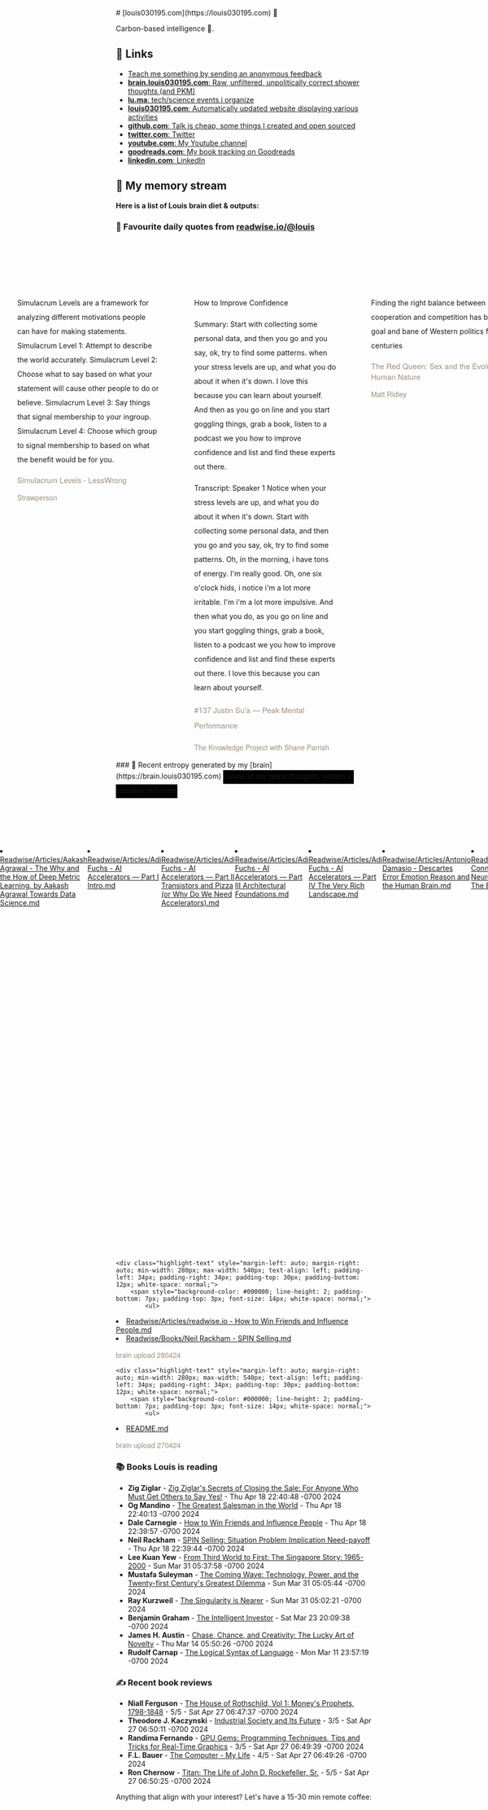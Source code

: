 <link rel="shortcut icon" href="/favicon.ico">
# [louis030195.com](https://louis030195.com) 🤔

Carbon-based intelligence 🐒. 

## 🔗 Links

- [Teach me something by sending an anonymous feedback](https://www.admonymous.co/louis030195)
- [**brain.louis030195.com**: Raw, unfiltered, unpolitically correct shower thoughts (and PKM)](https://brain.louis030195.com)
- [**lu.ma**: tech/science events i organize](https://lu.ma/u/louis030195/events?past=1)
- [**louis030195.com**: Automatically updated website displaying various activities](https://louis030195.com)
- [**github.com**: Talk is cheap, some things I created and open sourced](https://github.com/louis030195)
- [**twitter.com**: Twitter](https://twitter.com/@louis030195)
- [**youtube.com**: My Youtube channel](https://www.youtube.com/channel/UCQyHp-A6Y4hwRt7qmi_TYOQ)
- [**goodreads.com**: My book tracking on Goodreads](https://www.goodreads.com/user/show/103091881-louis-beaumont)
- [**linkedin.com**: LinkedIn](https://www.linkedin.com/in/louis030195)

## 🌊 My memory stream

**Here is a list of Louis brain diet & outputs:**

### 👋 Favourite daily quotes from [readwise.io/@louis](https://readwise.io/@louis)
<div class="some-highlights" style="display: flex;
  margin-left: -50vw;
  left: 50%;
  overflow-x: scroll;
  width: 100vw;
  position: relative; margin-top: 6rem;">
<div class="highlight-text" style="margin-left: auto; margin-right: auto; min-width: 280px; max-width: 540px; text-align: left; padding-left: 34px; padding-right: 34px; padding-top: 30px; padding-bottom: 12px; white-space: normal;">
<span style="background-color: transparent; line-height: 2; padding-bottom: 7px; padding-top: 3px; font-size: 14px; white-space: normal;">
          Simulacrum Levels are a framework for analyzing different motivations people can have for making statements.  Simulacrum Level 1: Attempt to describe the world accurately. Simulacrum Level 2: Choose what to say based on what your statement will cause other people to do or believe. Simulacrum Level 3: Say things that signal membership to your ingroup. Simulacrum Level 4: Choose which group to signal membership to based on what the benefit would be for you.
        </span>
<div style="font-family: Helvetica, Arial, sans-serif;">
<div style='font-size: 14px; margin-bottom: 0; margin-top: 10px; font-family: "Raleway", "HelveticaNeue", "Helvetica Neue", Helvetica, Arial, sans-serif; white-space: normal; font-display: swap;'>
<p style="margin-bottom: 0; font-size: 15px; margin-bottom: 2px; color: #9f8e7d">Simulacrum Levels - LessWrong</p>
<p style="margin-bottom: 0; color: #9f8e7d">Strawperson</p>
</div>
</div>
</div>
<div class="highlight-text" style="margin-left: auto; margin-right: auto; min-width: 280px; max-width: 540px; text-align: left; padding-left: 34px; padding-right: 34px; padding-top: 30px; padding-bottom: 12px; white-space: normal;">
<span style="background-color: transparent; line-height: 2; padding-bottom: 7px; padding-top: 3px; font-size: 14px; white-space: normal;">
          How to Improve Confidence

Summary:
Start with collecting some personal data, and then you go and you say, ok, try to find some patterns. when your stress levels are up, and what you do about it when it's down. I love this because you can learn about yourself. And then as you go on line and you start goggling things, grab a book, listen to a podcast we you how to improve confidence and list and find these experts out there.

Transcript:
Speaker 1
Notice when your stress levels are up, and what you do about it when it's down. Start with collecting some personal data, and then you go and you say, ok, try to find some patterns. Oh, in the morning, i have tons of energy. I'm really good. Oh, one six o'clock hids, i notice i'm a lot more irritable. I'm i'm a lot more impulsive. And then what you do, as you go on line and you start goggling things, grab a book, listen to a podcast we you how to improve confidence and list and find these experts out there. I love this because you can learn about yourself.
        </span>
<div style="font-family: Helvetica, Arial, sans-serif;">
<div style='font-size: 14px; margin-bottom: 0; margin-top: 10px; font-family: "Raleway", "HelveticaNeue", "Helvetica Neue", Helvetica, Arial, sans-serif; white-space: normal; font-display: swap;'>
<p style="margin-bottom: 0; font-size: 15px; margin-bottom: 2px; color: #9f8e7d">#137 Justin Su'a —  Peak Mental Performance</p>
<p style="margin-bottom: 0; color: #9f8e7d">The Knowledge Project with Shane Parrish</p>
</div>
</div>
</div>
<div class="highlight-text" style="margin-left: auto; margin-right: auto; min-width: 280px; max-width: 540px; text-align: left; padding-left: 34px; padding-right: 34px; padding-top: 30px; padding-bottom: 12px; white-space: normal;">
<span style="background-color: transparent; line-height: 2; padding-bottom: 7px; padding-top: 3px; font-size: 14px; white-space: normal;">
          Finding the right balance between cooperation and competition has been the goal and bane of Western politics for centuries
        </span>
<div style="font-family: Helvetica, Arial, sans-serif;">
<div style='font-size: 14px; margin-bottom: 0; margin-top: 10px; font-family: "Raleway", "HelveticaNeue", "Helvetica Neue", Helvetica, Arial, sans-serif; white-space: normal; font-display: swap;'>
<p style="margin-bottom: 0; font-size: 15px; margin-bottom: 2px; color: #9f8e7d">The Red Queen: Sex and the Evolution of Human Nature</p>
<p style="margin-bottom: 0; color: #9f8e7d">Matt Ridley</p>
</div>
</div>
</div>
</div>
### 🧠 Recent entropy generated by my [brain](https://brain.louis030195.com)
<span style="background-color: #000000; line-height: 2; padding-bottom: 7px; padding-top: 3px; font-size: 14px; white-space: normal;">
    ℹ️ some of my latest thoughts, written in obsidian.md notes
</span>
<div class="some-highlights" style="display: flex;
    margin-left: -50vw;
    left: 50%;
    overflow-x: scroll;
    width: 100vw;
    position: relative; margin-top: 6rem;">
    
    <div class="highlight-text" style="margin-left: auto; margin-right: auto; min-width: 280px; max-width: 540px; text-align: left; padding-left: 34px; padding-right: 34px; padding-top: 30px; padding-bottom: 12px; white-space: normal;">
        <span style="background-color: #000000; line-height: 2; padding-bottom: 7px; padding-top: 3px; font-size: 14px; white-space: normal;">
            <ul>
<li><a href="https://brain.louis030195.com/Readwise/Articles/Aakash%20Agrawal%20-%20The%20Why%20and%20the%20How%20of%20Deep%20Metric%20Learning.%20%20by%20Aakash%20Agrawal%20%20Towards%20Data%20Science.md">Readwise/Articles/Aakash Agrawal - The Why and the How of Deep Metric Learning.  by Aakash Agrawal  Towards Data Science.md</a></li>
<li><a href="https://brain.louis030195.com/Readwise/Articles/Adi%20Fuchs%20-%20AI%20Accelerators%20%E2%80%94%20Part%20I%20Intro.md">Readwise/Articles/Adi Fuchs - AI Accelerators — Part I Intro.md</a></li>
<li><a href="https://brain.louis030195.com/Readwise/Articles/Adi%20Fuchs%20-%20AI%20Accelerators%20%E2%80%94%20Part%20II%20Transistors%20and%20Pizza%20%28or%20Why%20Do%20We%20Need%20Accelerators%29.md">Readwise/Articles/Adi Fuchs - AI Accelerators — Part II Transistors and Pizza (or Why Do We Need Accelerators).md</a></li>
<li><a href="https://brain.louis030195.com/Readwise/Articles/Adi%20Fuchs%20-%20AI%20Accelerators%20%E2%80%94%20Part%20III%20Architectural%20Foundations.md">Readwise/Articles/Adi Fuchs - AI Accelerators — Part III Architectural Foundations.md</a></li>
<li><a href="https://brain.louis030195.com/Readwise/Articles/Adi%20Fuchs%20-%20AI%20Accelerators%20%E2%80%94%20Part%20IV%20The%20Very%20Rich%20Landscape.md">Readwise/Articles/Adi Fuchs - AI Accelerators — Part IV The Very Rich Landscape.md</a></li>
<li><a href="https://brain.louis030195.com/Readwise/Articles/Antonio%20Damasio%20-%20Descartes%20Error%20Emotion%20Reason%20and%20the%20Human%20Brain.md">Readwise/Articles/Antonio Damasio - Descartes Error Emotion Reason and the Human Brain.md</a></li>
<li><a href="https://brain.louis030195.com/Readwise/Articles/Barry%20Connors%20-%20Neuroscience%20Exploring%20The%20Brain.md">Readwise/Articles/Barry Connors - Neuroscience Exploring The Brain.md</a></li>
<li><a href="https://brain.louis030195.com/Readwise/Articles/Bill%20Walsh%20-%20The%20Score%20Takes%20Care%20of%20Itself.md">Readwise/Articles/Bill Walsh - The Score Takes Care of Itself.md</a></li>
<li><a href="https://brain.louis030195.com/Readwise/Articles/Blueprint%20-%20DONT_DIE_by_Zero.md">Readwise/Articles/Blueprint - DONT_DIE_by_Zero.md</a></li>
<li><a href="https://brain.louis030195.com/Readwise/Articles/Carnegie%2C%20Dale%20Breckenridge%20-%20The%20Art%20of%20Public%20Speaking.md">Readwise/Articles/Carnegie, Dale Breckenridge - The Art of Public Speaking.md</a></li>
<li><a href="https://brain.louis030195.com/Readwise/Articles/David%20Deida%20-%20The%20Way%20of%20the%20Superior%20Man%20A%20Spiritual%20Guide%20to%20Mastering%20the%20Challenges%20of%20Women%20-%20%20Work%20-%20%20and%20Sexual%20Desire.md">Readwise/Articles/David Deida - The Way of the Superior Man A Spiritual Guide to Mastering the Challenges of Women -  Work -  and Sexual Desire.md</a></li>
<li><a href="https://brain.louis030195.com/Readwise/Articles/Eric%20Kandel%20-%20Principles%20of%20Neural%20Science.md">Readwise/Articles/Eric Kandel - Principles of Neural Science.md</a></li>
<li><a href="https://brain.louis030195.com/Readwise/Articles/Google%20Search%20-%20PageRank%20-%20Wikipedia.md">Readwise/Articles/Google Search - PageRank - Wikipedia.md</a></li>
<li><a href="https://brain.louis030195.com/Readwise/Articles/Hugo%20Touvron%2C%20Thibaut%20Lavril%2C%20Gautier%20Izacard%2C%20Xavier%20Martinet%2C%20Marie-Anne%20Lachaux%2C%20Timoth%C3%A9e%20Lacroix%2C%20Baptiste%20Rozi%C3%A8re%2C%20Naman%20Goyal%2C%20Eric%20Hambro%2C%20Faisal%20Azhar%2C%20Aurelien%20Rodriguez%2C%20Armand%20Joulin%2C%20Edouard%20Grave%2C%20Guillaume%20Lample%20-%20LLaMA%20Open%20and%20Effici.md">Readwise/Articles/Hugo Touvron, Thibaut Lavril, Gautier Izacard, Xavier Martinet, Marie-Anne Lachaux, Timothée Lacroix, Baptiste Rozière, Naman Goyal, Eric Hambro, Faisal Azhar, Aurelien Rodriguez, Armand Joulin, Edouard Grave, Guillaume Lample - LLaMA Open and Effici.md</a></li>
<li><a href="https://brain.louis030195.com/Readwise/Articles/Jessica%20Livingston%20-%20Founders%20at%20Work.md">Readwise/Articles/Jessica Livingston - Founders at Work.md</a></li>
<li><a href="https://brain.louis030195.com/Readwise/Articles/Jiayu%20Ding%2C%20Shuming%20Ma%2C%20Li%20Dong%2C%20Xingxing%20Zhang%2C%20Shaohan%20Huang%2C%20Wenhui%20Wang%2C%20Furu%20Wei%20-%20LongNet%20Scaling%20Transformers%20to%201%20-%20000%20-%20000%20-%20000%20Tokens.md">Readwise/Articles/Jiayu Ding, Shuming Ma, Li Dong, Xingxing Zhang, Shaohan Huang, Wenhui Wang, Furu Wei - LongNet Scaling Transformers to 1 - 000 - 000 - 000 Tokens.md</a></li>
<li><a href="https://brain.louis030195.com/Readwise/Articles/Jim%20Paul%20-%20What%20I%20Learned%20LOSING%20A%20MILLION%20DOLLARS.md">Readwise/Articles/Jim Paul - What I Learned LOSING A MILLION DOLLARS.md</a></li>
<li><a href="https://brain.louis030195.com/Readwise/Articles/Kapil%20Gupta%20-%20Direct%20Truth%20Uncompromising%20-%20%20Non-Prescriptive%20Truths%20to%20the%20Enduring%20Questions%20of%20Life.md">Readwise/Articles/Kapil Gupta - Direct Truth Uncompromising -  Non-Prescriptive Truths to the Enduring Questions of Life.md</a></li>
<li><a href="https://brain.louis030195.com/Readwise/Articles/Konrad%20Zuse%20-%20The%20Computer%20My%20Life.md">Readwise/Articles/Konrad Zuse - The Computer My Life.md</a></li>
<li><a href="https://brain.louis030195.com/Readwise/Articles/Murray%2C%20Charles%20%26%20Cox%2C%20Catherine%20Bly%20-%20Apollo%20The%20Race%20to%20the%20Moon.md">Readwise/Articles/Murray, Charles & Cox, Catherine Bly - Apollo The Race to the Moon.md</a></li>
<li><a href="https://brain.louis030195.com/Readwise/Articles/Paul%20Graham%20-%20How%20People%20Get%20Rich%20Now.md">Readwise/Articles/Paul Graham - How People Get Rich Now.md</a></li>
<li><a href="https://brain.louis030195.com/Readwise/Articles/Paul%20Graham%20-%20How%20to%20Convince%20Investors.md">Readwise/Articles/Paul Graham - How to Convince Investors.md</a></li>
<li><a href="https://brain.louis030195.com/Readwise/Articles/Paul%20Graham%20-%20How%20to%20Do%20Great%20Work.md">Readwise/Articles/Paul Graham - How to Do Great Work.md</a></li>
<li><a href="https://brain.louis030195.com/Readwise/Articles/Paul%20Graham%20-%20How%20to%20Get%20Startup%20Ideas.md">Readwise/Articles/Paul Graham - How to Get Startup Ideas.md</a></li>
<li><a href="https://brain.louis030195.com/Readwise/Articles/Paul%20Graham%20-%20How%20to%20Think%20for%20Yourself.md">Readwise/Articles/Paul Graham - How to Think for Yourself.md</a></li>
<li><a href="https://brain.louis030195.com/Readwise/Articles/Paul%20Graham%20-%20How%20to%20Work%20Hard.md">Readwise/Articles/Paul Graham - How to Work Hard.md</a></li>
<li><a href="https://brain.louis030195.com/Readwise/Articles/Paul%20Graham%20-%20How%20to%20Write%20Usefully.md">Readwise/Articles/Paul Graham - How to Write Usefully.md</a></li>
<li><a href="https://brain.louis030195.com/Readwise/Articles/Paul%20Graham%20-%20Superlinear%20Returns.md">Readwise/Articles/Paul Graham - Superlinear Returns.md</a></li>
<li><a href="https://brain.louis030195.com/Readwise/Articles/Paul%20Graham%20-%20The%20Need%20to%20Read.md">Readwise/Articles/Paul Graham - The Need to Read.md</a></li>
<li><a href="https://brain.louis030195.com/Readwise/Articles/Paul%20Graham%20-%20Why%20Nerds%20Are%20Unpopular.md">Readwise/Articles/Paul Graham - Why Nerds Are Unpopular.md</a></li>
<li><a href="https://brain.louis030195.com/Readwise/Articles/Rajesh%20P.%20N.%20Rao%20-%20Brain-%C2%ADComputer%20Interfacing%20An%20Introduction.md">Readwise/Articles/Rajesh P. N. Rao - Brain-­Computer Interfacing An Introduction.md</a></li>
<li><a href="https://brain.louis030195.com/Readwise/Articles/Robert%20Henri%20-%20The%20Art%20Spirit.md">Readwise/Articles/Robert Henri - The Art Spirit.md</a></li>
<li><a href="https://brain.louis030195.com/Readwise/Articles/Sam%20Altman%20-%20How%20to%20Be%20Successful.md">Readwise/Articles/Sam Altman - How to Be Successful.md</a></li>
<li><a href="https://brain.louis030195.com/Readwise/Articles/Terms%20of%20Use%20and%20Privacy%20Policy%20-%20Lax%E2%80%93Friedrichs%20Method%20-%20Wikipedia.md">Readwise/Articles/Terms of Use and Privacy Policy - Lax–Friedrichs Method - Wikipedia.md</a></li>
<li><a href="https://brain.louis030195.com/Readwise/Articles/The%20Atlantic%20-%20Of%20God%20and%20Machines.md">Readwise/Articles/The Atlantic - Of God and Machines.md</a></li>
<li><a href="https://brain.louis030195.com/Readwise/Articles/Thomas%20Kuhn%20-%20The%20Structure%20of%20Scientific%20Revolutions.md">Readwise/Articles/Thomas Kuhn - The Structure of Scientific Revolutions.md</a></li>
<li><a href="https://brain.louis030195.com/Readwise/Articles/Tri%20Dao%2C%20Daniel%20Y.%20Fu%2C%20Stefano%20Ermon%2C%20Atri%20Rudra%2C%20Christopher%20R%C3%A9%20-%20FlashAttention%20Fast%20and%20Memory-Efficient%20Exact%20Attention%20with%0A%20%20IO-Awareness.md">Readwise/Articles/Tri Dao, Daniel Y. Fu, Stefano Ermon, Atri Rudra, Christopher Ré - FlashAttention Fast and Memory-Efficient Exact Attention with
  IO-Awareness.md</a></li>
<li><a href="https://brain.louis030195.com/Readwise/Articles/Unknown%20-%20The%20Autobiography%20of%20Martin%20Luther%20King%20-%20%20Jr..md">Readwise/Articles/Unknown - The Autobiography of Martin Luther King -  Jr..md</a></li>
<li><a href="https://brain.louis030195.com/Readwise/Articles/academy.binance.com%20-%20Initial%20Exchange%20Offering%20%28IEO%29%20%20Binance%20Academy.md">Readwise/Articles/academy.binance.com - Initial Exchange Offering (IEO)  Binance Academy.md</a></li>
<li><a href="https://brain.louis030195.com/Readwise/Articles/academy.binance.com%20-%20What%20Is%20an%20ICO%20%28Initial%20Coin%20Offering%29%20%20Binance%20Academy.md">Readwise/Articles/academy.binance.com - What Is an ICO (Initial Coin Offering)  Binance Academy.md</a></li>
<li><a href="https://brain.louis030195.com/Readwise/Articles/accel.com%20-%20Accel%20-%20Prepared%20Mind%20The%20Insurtech%20Landscape%20and%20Five%20Predictions%20for%20the%20Future.md">Readwise/Articles/accel.com - Accel - Prepared Mind The Insurtech Landscape and Five Predictions for the Future.md</a></li>
<li><a href="https://brain.louis030195.com/Readwise/Articles/atcold.github.io%20-%20Joint%20Embedding%20Methods%20-%20Contrastive%20%C2%B7%20Deep%20Learning.md">Readwise/Articles/atcold.github.io - Joint Embedding Methods - Contrastive · Deep Learning.md</a></li>
<li><a href="https://brain.louis030195.com/Readwise/Articles/brilliant.org%20-%20The%20Tower%20of%20Lire%20%20Brilliant.md">Readwise/Articles/brilliant.org - The Tower of Lire  Brilliant.md</a></li>
<li><a href="https://brain.louis030195.com/Readwise/Articles/default%20-%20Samurai.wps.md">Readwise/Articles/default - Samurai.wps.md</a></li>
<li><a href="https://brain.louis030195.com/Readwise/Articles/dentonsventurebeyond.com%20-%20SAFEs%20-%20Dentons%20ventureBeyond.md">Readwise/Articles/dentonsventurebeyond.com - SAFEs - Dentons ventureBeyond.md</a></li>
<li><a href="https://brain.louis030195.com/Readwise/Articles/embryo.asu.edu%20-%20John%20Von%20Neumann%27s%20Cellular%20Automata%20%20the%20Embryo%20Project%20Encyclopedia.md">Readwise/Articles/embryo.asu.edu - John Von Neumann's Cellular Automata  the Embryo Project Encyclopedia.md</a></li>
<li><a href="https://brain.louis030195.com/Readwise/Articles/en.wikipedia.org%20-%20Air%20Gap%20%28Networking%29%20-%20Wikipedia.md">Readwise/Articles/en.wikipedia.org - Air Gap (Networking) - Wikipedia.md</a></li>
<li><a href="https://brain.louis030195.com/Readwise/Articles/en.wikipedia.org%20-%20Apoptosis%20-%20Wikipedia.md">Readwise/Articles/en.wikipedia.org - Apoptosis - Wikipedia.md</a></li>
<li><a href="https://brain.louis030195.com/Readwise/Articles/en.wikipedia.org%20-%20Backpropagation%20Through%20Time%20-%20Wikipedia.md">Readwise/Articles/en.wikipedia.org - Backpropagation Through Time - Wikipedia.md</a></li>
<li><a href="https://brain.louis030195.com/Readwise/Articles/en.wikipedia.org%20-%20Bessel%27s%20Correction%20-%20Wikipedia.md">Readwise/Articles/en.wikipedia.org - Bessel's Correction - Wikipedia.md</a></li>
<li><a href="https://brain.louis030195.com/Readwise/Articles/en.wikipedia.org%20-%20Cellular%20Automaton%20-%20Wikipedia.md">Readwise/Articles/en.wikipedia.org - Cellular Automaton - Wikipedia.md</a></li>
<li><a href="https://brain.louis030195.com/Readwise/Articles/en.wikipedia.org%20-%20Chinese%20Room%20-%20Wikipedia.md">Readwise/Articles/en.wikipedia.org - Chinese Room - Wikipedia.md</a></li>
<li><a href="https://brain.louis030195.com/Readwise/Articles/en.wikipedia.org%20-%20Clinical%20Trial%20-%20Wikipedia-2.md">Readwise/Articles/en.wikipedia.org - Clinical Trial - Wikipedia-2.md</a></li>
<li><a href="https://brain.louis030195.com/Readwise/Articles/en.wikipedia.org%20-%20Clinical%20Trial%20-%20Wikipedia.md">Readwise/Articles/en.wikipedia.org - Clinical Trial - Wikipedia.md</a></li>
<li><a href="https://brain.louis030195.com/Readwise/Articles/en.wikipedia.org%20-%20Consensus%20%28Computer%20Science%29%20-%20Wikipedia.md">Readwise/Articles/en.wikipedia.org - Consensus (Computer Science) - Wikipedia.md</a></li>
<li><a href="https://brain.louis030195.com/Readwise/Articles/en.wikipedia.org%20-%20Conway%27s%20Game%20of%20Life%20-%20Wikipedia.md">Readwise/Articles/en.wikipedia.org - Conway's Game of Life - Wikipedia.md</a></li>
<li><a href="https://brain.louis030195.com/Readwise/Articles/en.wikipedia.org%20-%20DNA%20and%20RNA%20Codon%20Tables%20-%20Wikipedia.md">Readwise/Articles/en.wikipedia.org - DNA and RNA Codon Tables - Wikipedia.md</a></li>
<li><a href="https://brain.louis030195.com/Readwise/Articles/en.wikipedia.org%20-%20Differentiable%20Function%20-%20Wikipedia.md">Readwise/Articles/en.wikipedia.org - Differentiable Function - Wikipedia.md</a></li>
<li><a href="https://brain.louis030195.com/Readwise/Articles/en.wikipedia.org%20-%20Dynamic%20Random-Access%20Memory%20-%20Wikipedia.md">Readwise/Articles/en.wikipedia.org - Dynamic Random-Access Memory - Wikipedia.md</a></li>
<li><a href="https://brain.louis030195.com/Readwise/Articles/en.wikipedia.org%20-%20Ecological%20Pyramid%20-%20Wikipedia.md">Readwise/Articles/en.wikipedia.org - Ecological Pyramid - Wikipedia.md</a></li>
<li><a href="https://brain.louis030195.com/Readwise/Articles/en.wikipedia.org%20-%20Electron%20Gun%20-%20Wikipedia.md">Readwise/Articles/en.wikipedia.org - Electron Gun - Wikipedia.md</a></li>
<li><a href="https://brain.louis030195.com/Readwise/Articles/en.wikipedia.org%20-%20Electron%20Microscope%20-%20Wikipedia.md">Readwise/Articles/en.wikipedia.org - Electron Microscope - Wikipedia.md</a></li>
<li><a href="https://brain.louis030195.com/Readwise/Articles/en.wikipedia.org%20-%20Inflection%20Point%20-%20Wikipedia.md">Readwise/Articles/en.wikipedia.org - Inflection Point - Wikipedia.md</a></li>
<li><a href="https://brain.louis030195.com/Readwise/Articles/en.wikipedia.org%20-%20Isomorphism%20-%20Wikipedia.md">Readwise/Articles/en.wikipedia.org - Isomorphism - Wikipedia.md</a></li>
<li><a href="https://brain.louis030195.com/Readwise/Articles/en.wikipedia.org%20-%20Lamarckism%20-%20Wikipedia.md">Readwise/Articles/en.wikipedia.org - Lamarckism - Wikipedia.md</a></li>
<li><a href="https://brain.louis030195.com/Readwise/Articles/en.wikipedia.org%20-%20Linear%20Subspace%20-%20Wikipedia.md">Readwise/Articles/en.wikipedia.org - Linear Subspace - Wikipedia.md</a></li>
<li><a href="https://brain.louis030195.com/Readwise/Articles/en.wikipedia.org%20-%20Metcalfe%27s%20Law%20-%20Wikipedia.md">Readwise/Articles/en.wikipedia.org - Metcalfe's Law - Wikipedia.md</a></li>
<li><a href="https://brain.louis030195.com/Readwise/Articles/en.wikipedia.org%20-%20Monotonic%20Function%20-%20Wikipedia.md">Readwise/Articles/en.wikipedia.org - Monotonic Function - Wikipedia.md</a></li>
<li><a href="https://brain.louis030195.com/Readwise/Articles/en.wikipedia.org%20-%20Moravec%27s%20Paradox%20-%20Wikipedia.md">Readwise/Articles/en.wikipedia.org - Moravec's Paradox - Wikipedia.md</a></li>
<li><a href="https://brain.louis030195.com/Readwise/Articles/en.wikipedia.org%20-%20Neuroprosthetics%20-%20Wikipedia.md">Readwise/Articles/en.wikipedia.org - Neuroprosthetics - Wikipedia.md</a></li>
<li><a href="https://brain.louis030195.com/Readwise/Articles/en.wikipedia.org%20-%20Non-Volatile%20Random-Access%20Memory%20-%20Wikipedia.md">Readwise/Articles/en.wikipedia.org - Non-Volatile Random-Access Memory - Wikipedia.md</a></li>
<li><a href="https://brain.louis030195.com/Readwise/Articles/en.wikipedia.org%20-%20Nonviolent%20Communication%20-%20Wikipedia.md">Readwise/Articles/en.wikipedia.org - Nonviolent Communication - Wikipedia.md</a></li>
<li><a href="https://brain.louis030195.com/Readwise/Articles/en.wikipedia.org%20-%20Parallax%20-%20Wikipedia.md">Readwise/Articles/en.wikipedia.org - Parallax - Wikipedia.md</a></li>
<li><a href="https://brain.louis030195.com/Readwise/Articles/en.wikipedia.org%20-%20Philosophy%20of%20Mind%20-%20Wikipedia.md">Readwise/Articles/en.wikipedia.org - Philosophy of Mind - Wikipedia.md</a></li>
<li><a href="https://brain.louis030195.com/Readwise/Articles/en.wikipedia.org%20-%20Procrustes%20Analysis%20-%20Wikipedia.md">Readwise/Articles/en.wikipedia.org - Procrustes Analysis - Wikipedia.md</a></li>
<li><a href="https://brain.louis030195.com/Readwise/Articles/en.wikipedia.org%20-%20Procrustes%20Transformation%20-%20Wikipedia.md">Readwise/Articles/en.wikipedia.org - Procrustes Transformation - Wikipedia.md</a></li>
<li><a href="https://brain.louis030195.com/Readwise/Articles/en.wikipedia.org%20-%20Radioactive%20Decay%20-%20Wikipedia.md">Readwise/Articles/en.wikipedia.org - Radioactive Decay - Wikipedia.md</a></li>
<li><a href="https://brain.louis030195.com/Readwise/Articles/en.wikipedia.org%20-%20Roko%27s%20Basilisk%20-%20Wikipedia.md">Readwise/Articles/en.wikipedia.org - Roko's Basilisk - Wikipedia.md</a></li>
<li><a href="https://brain.louis030195.com/Readwise/Articles/en.wikipedia.org%20-%20Saadi%20Shirazi%20-%20Wikipedia.md">Readwise/Articles/en.wikipedia.org - Saadi Shirazi - Wikipedia.md</a></li>
<li><a href="https://brain.louis030195.com/Readwise/Articles/en.wikipedia.org%20-%20Savior%20Sibling%20-%20Wikipedia.md">Readwise/Articles/en.wikipedia.org - Savior Sibling - Wikipedia.md</a></li>
<li><a href="https://brain.louis030195.com/Readwise/Articles/en.wikipedia.org%20-%20Self-Assembly%20-%20Wikipedia.md">Readwise/Articles/en.wikipedia.org - Self-Assembly - Wikipedia.md</a></li>
<li><a href="https://brain.louis030195.com/Readwise/Articles/en.wikipedia.org%20-%20Self-Concept%20-%20Wikipedia.md">Readwise/Articles/en.wikipedia.org - Self-Concept - Wikipedia.md</a></li>
<li><a href="https://brain.louis030195.com/Readwise/Articles/en.wikipedia.org%20-%20Ship%20of%20Theseus%20-%20Wikipedia.md">Readwise/Articles/en.wikipedia.org - Ship of Theseus - Wikipedia.md</a></li>
<li><a href="https://brain.louis030195.com/Readwise/Articles/en.wikipedia.org%20-%20Shor%27s%20Algorithm%20-%20Wikipedia.md">Readwise/Articles/en.wikipedia.org - Shor's Algorithm - Wikipedia.md</a></li>
<li><a href="https://brain.louis030195.com/Readwise/Articles/en.wikipedia.org%20-%20Simple%20Agreement%20for%20Future%20Equity%20-%20Wikipedia.md">Readwise/Articles/en.wikipedia.org - Simple Agreement for Future Equity - Wikipedia.md</a></li>
<li><a href="https://brain.louis030195.com/Readwise/Articles/en.wikipedia.org%20-%20Softmax%20Function%20-%20Wikipedia.md">Readwise/Articles/en.wikipedia.org - Softmax Function - Wikipedia.md</a></li>
<li><a href="https://brain.louis030195.com/Readwise/Articles/en.wikipedia.org%20-%20Static%20Random-Access%20Memory%20-%20Wikipedia.md">Readwise/Articles/en.wikipedia.org - Static Random-Access Memory - Wikipedia.md</a></li>
<li><a href="https://brain.louis030195.com/Readwise/Articles/en.wikipedia.org%20-%20Surface%20of%20Revolution%20-%20Wikipedia.md">Readwise/Articles/en.wikipedia.org - Surface of Revolution - Wikipedia.md</a></li>
<li><a href="https://brain.louis030195.com/Readwise/Articles/en.wikipedia.org%20-%20Theory%20of%20Mind%20-%20Wikipedia.md">Readwise/Articles/en.wikipedia.org - Theory of Mind - Wikipedia.md</a></li>
<li><a href="https://brain.louis030195.com/Readwise/Articles/en.wikipedia.org%20-%20Turing%20Completeness%20-%20Wikipedia-2.md">Readwise/Articles/en.wikipedia.org - Turing Completeness - Wikipedia-2.md</a></li>
<li><a href="https://brain.louis030195.com/Readwise/Articles/en.wikipedia.org%20-%20Turing%20Completeness%20-%20Wikipedia.md">Readwise/Articles/en.wikipedia.org - Turing Completeness - Wikipedia.md</a></li>
<li><a href="https://brain.louis030195.com/Readwise/Articles/ethereum.org%20-%20Proof-of-Stake%20%28PoS%29%20%20ethereum.org.md">Readwise/Articles/ethereum.org - Proof-of-Stake (PoS)  ethereum.org.md</a></li>
<li><a href="https://brain.louis030195.com/Readwise/Articles/fictivekin.github.io%20-%20Luck%20and%20the%20Entrepreneur%20The%20four%20kinds%20of%20luck.md">Readwise/Articles/fictivekin.github.io - Luck and the Entrepreneur The four kinds of luck.md</a></li>
<li><a href="https://brain.louis030195.com/Readwise/Articles/forum.effectivealtruism.org%20-%20Unilateralist%27s%20Curse%20-%20EA%20Forum.md">Readwise/Articles/forum.effectivealtruism.org - Unilateralist's Curse - EA Forum.md</a></li>
<li><a href="https://brain.louis030195.com/Readwise/Articles/fs.blog%20-%20A%20Wandering%20Mind%20How%20Travel%20Can%20Change%20the%20Way%20You%20Think.md">Readwise/Articles/fs.blog - A Wandering Mind How Travel Can Change the Way You Think.md</a></li>
<li><a href="https://brain.louis030195.com/Readwise/Articles/fs.blog%20-%20The%20Four%20Types%20of%20Relationships.md">Readwise/Articles/fs.blog - The Four Types of Relationships.md</a></li>
<li><a href="https://brain.louis030195.com/Readwise/Articles/fs.blog%20-%20The%20Metagame%20Think%20One%20Step%20Ahead.md">Readwise/Articles/fs.blog - The Metagame Think One Step Ahead.md</a></li>
<li><a href="https://brain.louis030195.com/Readwise/Articles/healthline.com%20-%20Bone%20Marrow%20Transplant%20Types%20-%20%20Procedure%20%26%20Risks.md">Readwise/Articles/healthline.com - Bone Marrow Transplant Types -  Procedure & Risks.md</a></li>
<li><a href="https://brain.louis030195.com/Readwise/Articles/huggingface.co%20-%20How%20We%20Sped%20Up%20Transformer%20Inference%20100x%20for%20%F0%9F%A4%97%20API%20Customers.md">Readwise/Articles/huggingface.co - How We Sped Up Transformer Inference 100x for 🤗 API Customers.md</a></li>
<li><a href="https://brain.louis030195.com/Readwise/Articles/memorysafety.org%20-%20What%20Is%20Memory%20Safety%20and%20Why%20Does%20It%20Matter.md">Readwise/Articles/memorysafety.org - What Is Memory Safety and Why Does It Matter.md</a></li>
<li><a href="https://brain.louis030195.com/Readwise/Articles/nature.com%20-%20Fasting%20as%20Key%20Tone%20for%20COVID%20Immunity%20-%20Nature%20Metabolism.md">Readwise/Articles/nature.com - Fasting as Key Tone for COVID Immunity - Nature Metabolism.md</a></li>
<li><a href="https://brain.louis030195.com/Readwise/Articles/ncbi.nlm.nih.gov%20-%20Ramadan%20Fasting%20During%20the%20COVID-19%20Pandemic%3B%20Observance%20of%20Health%20-%20%20Nutrition%20and%20Exercise%20Criteria%20for%20Improving%20the%20Immune%20System.md">Readwise/Articles/ncbi.nlm.nih.gov - Ramadan Fasting During the COVID-19 Pandemic; Observance of Health -  Nutrition and Exercise Criteria for Improving the Immune System.md</a></li>
<li><a href="https://brain.louis030195.com/Readwise/Articles/nutrition.bmj.com%20-%20Association%20of%20Periodic%20Fasting%20With%20Lower%20Severity%20of%20COVID-19%20Outcomes%20in%20the%20SARS-CoV-2%20Prevaccine%20Era%20An%20Observational%20Cohort%20From%20the%20INSPIRE%20Registry.md">Readwise/Articles/nutrition.bmj.com - Association of Periodic Fasting With Lower Severity of COVID-19 Outcomes in the SARS-CoV-2 Prevaccine Era An Observational Cohort From the INSPIRE Registry.md</a></li>
<li><a href="https://brain.louis030195.com/Readwise/Articles/pmarchive.com%20-%20Part%201%20Why%20not%20to%20do%20a%20startup.md">Readwise/Articles/pmarchive.com - Part 1 Why not to do a startup.md</a></li>
<li><a href="https://brain.louis030195.com/Readwise/Articles/pmarchive.com%20-%20The%20Psychology%20of%20Entrepreneurial%20Misjudgment%20Biases%201-6.md">Readwise/Articles/pmarchive.com - The Psychology of Entrepreneurial Misjudgment Biases 1-6.md</a></li>
<li><a href="https://brain.louis030195.com/Readwise/Articles/qdrant.tech%20-%20Quantization%20-%20Qdrant.md">Readwise/Articles/qdrant.tech - Quantization - Qdrant.md</a></li>
<li><a href="https://brain.louis030195.com/Readwise/Articles/readwise.io%20-%20Eric-Jorgenson_The-Anthology-of-Balaji.indd.md">Readwise/Articles/readwise.io - Eric-Jorgenson_The-Anthology-of-Balaji.indd.md</a></li>
<li><a href="https://brain.louis030195.com/Readwise/Articles/readwise.io%20-%20Poor_Charlies.md">Readwise/Articles/readwise.io - Poor_Charlies.md</a></li>
<li><a href="https://brain.louis030195.com/Readwise/Articles/readwise.io%20-%20Will_and_Ariel_Durant_-_The_Lessons_of_History.md">Readwise/Articles/readwise.io - Will_and_Ariel_Durant_-_The_Lessons_of_History.md</a></li>
<li><a href="https://brain.louis030195.com/Readwise/Articles/samoburja.com%20-%20Great_Founder_Theory_by_Samo_Burja_2020_Manuscript.md">Readwise/Articles/samoburja.com - Great_Founder_Theory_by_Samo_Burja_2020_Manuscript.md</a></li>
<li><a href="https://brain.louis030195.com/Readwise/Articles/tokens-economy.gitbook.io%20-%20Blockchain%20Consensus%20-%20Consensus.md">Readwise/Articles/tokens-economy.gitbook.io - Blockchain Consensus - Consensus.md</a></li>
<li><a href="https://brain.louis030195.com/Readwise/Articles/tokens-economy.gitbook.io%20-%20Proof%20of%20History%20-%20Consensus.md">Readwise/Articles/tokens-economy.gitbook.io - Proof of History - Consensus.md</a></li>
<li><a href="https://brain.louis030195.com/Readwise/Articles/tokens-economy.gitbook.io%20-%20Proof%20of%20Stake%20%28POS%29%20%20Proof%20of%20Presence%20%28PoP%29%20-%20Consensus.md">Readwise/Articles/tokens-economy.gitbook.io - Proof of Stake (POS)  Proof of Presence (PoP) - Consensus.md</a></li>
<li><a href="https://brain.louis030195.com/Readwise/Articles/tokens-economy.gitbook.io%20-%20Proof%20of%20Stake%20%28PoS%29%20-%20Consensus.md">Readwise/Articles/tokens-economy.gitbook.io - Proof of Stake (PoS) - Consensus.md</a></li>
<li><a href="https://brain.louis030195.com/Readwise/Articles/tokens-economy.gitbook.io%20-%20Proof%20of%20Work%20%28PoW%29%20-%20Consensus.md">Readwise/Articles/tokens-economy.gitbook.io - Proof of Work (PoW) - Consensus.md</a></li>
<li><a href="https://brain.louis030195.com/Readwise/Articles/weaviate.io%20-%20Question%20Answering%20-%20OpenAI%20%20Weaviate%20-%20Vector%20Search%20Engine.md">Readwise/Articles/weaviate.io - Question Answering - OpenAI  Weaviate - Vector Search Engine.md</a></li>
<li><a href="https://brain.louis030195.com/Readwise/Articles/wikipedia.org%20-%20Neurorobotics.md">Readwise/Articles/wikipedia.org - Neurorobotics.md</a></li>
<li><a href="https://brain.louis030195.com/Readwise/Articles/ycombinator.com%20-%20Jack%20Dorsey%20on%20the%20Books%20That%20Helped%20Him%20Succeed%20%20Y%20Combinator.md">Readwise/Articles/ycombinator.com - Jack Dorsey on the Books That Helped Him Succeed  Y Combinator.md</a></li>
<li><a href="https://brain.louis030195.com/Readwise/Articles/%C3%BE%C3%BFMarshall%20B.%20Rosenberg%20-%20%C3%BE%C3%BFNonviolent%20Communication%20A%20Language%20of%20Life%20-%20%203rd%20Edition%20Life-Changing%20Tools%20for%20Healthy%20Relationships.md">Readwise/Articles/þÿMarshall B. Rosenberg - þÿNonviolent Communication A Language of Life -  3rd Edition Life-Changing Tools for Healthy Relationships.md</a></li>
<li><a href="https://brain.louis030195.com/Readwise/Articles/%C3%BE%C3%BFsanjay.gupta%20-%20%C3%BE%C3%BFAutonomous%20Systems%20for%20Space%20Exploration.md">Readwise/Articles/þÿsanjay.gupta - þÿAutonomous Systems for Space Exploration.md</a></li>
<li><a href="https://brain.louis030195.com/Readwise/Books/16Personalities%20-%20The%20Architect.md">Readwise/Books/16Personalities - The Architect.md</a></li>
<li><a href="https://brain.louis030195.com/Readwise/Books/1974%20-%20%28Library%20of%20Living%20Philosophers%20XIV.I%29%20Popper%20-%20%20Karl%20R._%20Schlipp%20-%20%20Paul%20-%20The%20Philosophy%20of%20Karl%20Popper.%201-Open%20Court.md">Readwise/Books/1974 - (Library of Living Philosophers XIV.I) Popper -  Karl R._ Schlipp -  Paul - The Philosophy of Karl Popper. 1-Open Court.md</a></li>
<li><a href="https://brain.louis030195.com/Readwise/Books/1999%2C%20W.%20W.%20Norton%20%26%20Company%20-%20Jared%20M.%20Diamond%20-%20Guns%20-%20%20Germs%20and%20Steel.md">Readwise/Books/1999, W. W. Norton & Company - Jared M. Diamond - Guns -  Germs and Steel.md</a></li>
<li><a href="https://brain.louis030195.com/Readwise/Books/2000%20-%20Judea%20Pearl%20-%20Causality_%20Models%20-%20%20Reasoning%20-%20%20and%20Inference-Cambridge%20University%20Press.md">Readwise/Books/2000 - Judea Pearl - Causality_ Models -  Reasoning -  and Inference-Cambridge University Press.md</a></li>
<li><a href="https://brain.louis030195.com/Readwise/Books/2001%2C%20Routledge%20-%20libgen.lc%20-%20Routledge%20Classics%20Ludwig%20Wittgenstein%20-%20Tractatus%20Logico-Philosophicus.md">Readwise/Books/2001, Routledge - libgen.lc - Routledge Classics Ludwig Wittgenstein - Tractatus Logico-Philosophicus.md</a></li>
<li><a href="https://brain.louis030195.com/Readwise/Books/2017%2C%20Columbia%20University%20Press%20-%20Tren%20Griffin%20-%20A%20Dozen%20Lessons%20for%20Entrepreneurs.md">Readwise/Books/2017, Columbia University Press - Tren Griffin - A Dozen Lessons for Entrepreneurs.md</a></li>
<li><a href="https://brain.louis030195.com/Readwise/Books/2018%2C%20Stripe%20Press%20-%20libgen.lc%20-%20Elad%20Gil%20-%20High%20Growth%20Handbook.md">Readwise/Books/2018, Stripe Press - libgen.lc - Elad Gil - High Growth Handbook.md</a></li>
<li><a href="https://brain.louis030195.com/Readwise/Books/A%20History%20Of%20Western%20Philosophy%20-%20Russell%20-%20%20Bertrand.md">Readwise/Books/A History Of Western Philosophy - Russell -  Bertrand.md</a></li>
<li><a href="https://brain.louis030195.com/Readwise/Books/Andrew%20Chen%20-%20The%20Cold%20Start%20Problem.md">Readwise/Books/Andrew Chen - The Cold Start Problem.md</a></li>
<li><a href="https://brain.louis030195.com/Readwise/Books/Benedictus%20de%20Spinoza%20-%20Ethics.md">Readwise/Books/Benedictus de Spinoza - Ethics.md</a></li>
<li><a href="https://brain.louis030195.com/Readwise/Books/Brad%20Feld%20-%20Venture%20Deals%20Be%20Smarter%20Than%20Your%20Lawyer%20and%20Venture%20Capitalist.md">Readwise/Books/Brad Feld - Venture Deals Be Smarter Than Your Lawyer and Venture Capitalist.md</a></li>
<li><a href="https://brain.louis030195.com/Readwise/Books/Breslow%2C%20Ryan%20-%20Fundraising.md">Readwise/Books/Breslow, Ryan - Fundraising.md</a></li>
<li><a href="https://brain.louis030195.com/Readwise/Books/Brian%20Tracy%20-%20The%20Psychology%20of%20Selling.md">Readwise/Books/Brian Tracy - The Psychology of Selling.md</a></li>
<li><a href="https://brain.louis030195.com/Readwise/Books/Bruce%20Lee%20-%20Striking%20Thoughts%20-%20Bruce%20Lee%27s%20Wisdom%20for%20Daily%20Living.md">Readwise/Books/Bruce Lee - Striking Thoughts - Bruce Lee's Wisdom for Daily Living.md</a></li>
<li><a href="https://brain.louis030195.com/Readwise/Books/Bruce%20Lee%27s%20Wisdom%20-%20Striking%20Thoughts.md">Readwise/Books/Bruce Lee's Wisdom - Striking Thoughts.md</a></li>
<li><a href="https://brain.louis030195.com/Readwise/Books/Carl%20Sagan%20-%20Cosmos.md">Readwise/Books/Carl Sagan - Cosmos.md</a></li>
<li><a href="https://brain.louis030195.com/Readwise/Books/Chris%20Voss%20-%20Never%20Split%20the%20Difference%20Negotiating%20as%20if%20Your%20Life%20Depended%20on%20It.md">Readwise/Books/Chris Voss - Never Split the Difference Negotiating as if Your Life Depended on It.md</a></li>
<li><a href="https://brain.louis030195.com/Readwise/Books/Dalio%2C%20Ray%20-%20Principles.md">Readwise/Books/Dalio, Ray - Principles.md</a></li>
<li><a href="https://brain.louis030195.com/Readwise/Books/Dass%2C%20Ram%20-%20Be%20Here%20Now.md">Readwise/Books/Dass, Ram - Be Here Now.md</a></li>
<li><a href="https://brain.louis030195.com/Readwise/Books/Dave%20Farley%20-%20Continuous%20Delivery%20Pipelines%20-%20How%20to%20Build%20Better%20Software%20Faster.md">Readwise/Books/Dave Farley - Continuous Delivery Pipelines - How to Build Better Software Faster.md</a></li>
<li><a href="https://brain.louis030195.com/Readwise/Books/David%20Deutsch%20-%20The%20Beginning%20of%20Infinity.md">Readwise/Books/David Deutsch - The Beginning of Infinity.md</a></li>
<li><a href="https://brain.louis030195.com/Readwise/Books/David%20J.%20Wallin%20-%20Attachment%20in%20Psychotherapy.md">Readwise/Books/David J. Wallin - Attachment in Psychotherapy.md</a></li>
<li><a href="https://brain.louis030195.com/Readwise/Books/David%20M.%20Buss%20-%20The%20Evolution%20of%20Desire%20Strategies%20of%20Human%20Mating.md">Readwise/Books/David M. Buss - The Evolution of Desire Strategies of Human Mating.md</a></li>
<li><a href="https://brain.louis030195.com/Readwise/Books/Dawkins%2C%20Richard%20-%20The%20Extended%20Phenotype%20-%20The%20Long%20Reach%20of%20the%20Gene.md">Readwise/Books/Dawkins, Richard - The Extended Phenotype - The Long Reach of the Gene.md</a></li>
<li><a href="https://brain.louis030195.com/Readwise/Books/Eliezer%20Yudkowsky%20-%20Harry%20Potter%20and%20the%20Methods%20of%20Rationality.md">Readwise/Books/Eliezer Yudkowsky - Harry Potter and the Methods of Rationality.md</a></li>
<li><a href="https://brain.louis030195.com/Readwise/Books/Emily%20Nagoski%20-%20Come%20as%20You%20Are.md">Readwise/Books/Emily Nagoski - Come as You Are.md</a></li>
<li><a href="https://brain.louis030195.com/Readwise/Books/Epictetus%20-%20A%20Selection%20From%20the%20Discourses%20of%20Epictetus.md">Readwise/Books/Epictetus - A Selection From the Discourses of Epictetus.md</a></li>
<li><a href="https://brain.louis030195.com/Readwise/Books/Eric%20Ries%20-%20The%20Lean%20Startup.md">Readwise/Books/Eric Ries - The Lean Startup.md</a></li>
<li><a href="https://brain.louis030195.com/Readwise/Books/Eric%20Schmidt%20%2C%20%20Jonathan%20Rosenberg%20-%20How%20Google%20Works.md">Readwise/Books/Eric Schmidt ,  Jonathan Rosenberg - How Google Works.md</a></li>
<li><a href="https://brain.louis030195.com/Readwise/Books/Erwin%20Schrodinger%20-%20What%20Is%20Life.md">Readwise/Books/Erwin Schrodinger - What Is Life.md</a></li>
<li><a href="https://brain.louis030195.com/Readwise/Books/Esther%20Perel%20-%20Mating%20in%20Captivity%20-%20Reconciling%20the%20Erotic%20and%20the%20Domestic.md">Readwise/Books/Esther Perel - Mating in Captivity - Reconciling the Erotic and the Domestic.md</a></li>
<li><a href="https://brain.louis030195.com/Readwise/Books/Farley%20Dave%20-%20Modern%20Software%20Engineering.md">Readwise/Books/Farley Dave - Modern Software Engineering.md</a></li>
<li><a href="https://brain.louis030195.com/Readwise/Books/Forsgren%2C%20%20Nicole%20Humble%2C%20Jez%20Kim%20-%20Accelerate%20-%20Building%20and%20Scaling%20High%20Performing%20Technology%20Organizations.md">Readwise/Books/Forsgren,  Nicole Humble, Jez Kim - Accelerate - Building and Scaling High Performing Technology Organizations.md</a></li>
<li><a href="https://brain.louis030195.com/Readwise/Books/Frans%20de%20de%20Waal%20-%20Chimpanzee%20Politics.md">Readwise/Books/Frans de de Waal - Chimpanzee Politics.md</a></li>
<li><a href="https://brain.louis030195.com/Readwise/Books/Fran%C3%A7ois%20Chollet%20-%20Deep%20Learning%20With%20Python.md">Readwise/Books/François Chollet - Deep Learning With Python.md</a></li>
<li><a href="https://brain.louis030195.com/Readwise/Books/Friedrich%20Wilhelm%20Nietzsche%20-%20The%20Will%20to%20Power.md">Readwise/Books/Friedrich Wilhelm Nietzsche - The Will to Power.md</a></li>
<li><a href="https://brain.louis030195.com/Readwise/Books/Gary%20Taubes%20-%20Good%20Calories%20-%20%20Bad%20Calories-%20Fats%20-%20%20Carbs%20-%20%20and%20the%20Controversial%20Science%20of%20Diet%20and%20Health.md">Readwise/Books/Gary Taubes - Good Calories -  Bad Calories- Fats -  Carbs -  and the Controversial Science of Diet and Health.md</a></li>
<li><a href="https://brain.louis030195.com/Readwise/Books/Gregory%20Mankiw%20-%20Principles%20of%20Macroeconomics.md">Readwise/Books/Gregory Mankiw - Principles of Macroeconomics.md</a></li>
<li><a href="https://brain.louis030195.com/Readwise/Books/Hamilton%20Helmer%20-%207%20Powers.md">Readwise/Books/Hamilton Helmer - 7 Powers.md</a></li>
<li><a href="https://brain.louis030195.com/Readwise/Books/Jack%20Covert%20-%20The%20100%20Best%20Business%20Books%20of%20All%20Time%20What%20They%20Say%20-%20%20Why%20They%20Matter%20-%20%20and%20How%20They%20Can%20Help%20You.md">Readwise/Books/Jack Covert - The 100 Best Business Books of All Time What They Say -  Why They Matter -  and How They Can Help You.md</a></li>
<li><a href="https://brain.louis030195.com/Readwise/Books/Jack%20Welch%20-%20Jack%20-%20Straight%20From%20the%20Gut.md">Readwise/Books/Jack Welch - Jack - Straight From the Gut.md</a></li>
<li><a href="https://brain.louis030195.com/Readwise/Books/Jared%20Mason%20Diamond%20-%20Why%20Is%20Sex%20Fun%20The%20Evolution%20of%20Human%20Sexuality.md">Readwise/Books/Jared Mason Diamond - Why Is Sex Fun The Evolution of Human Sexuality.md</a></li>
<li><a href="https://brain.louis030195.com/Readwise/Books/Jiddu%20Krishnamurti%20-%20On%20Love%20and%20Loneliness.md">Readwise/Books/Jiddu Krishnamurti - On Love and Loneliness.md</a></li>
<li><a href="https://brain.louis030195.com/Readwise/Books/Jiddu%20Krishnamurti%20-%20The%20Book%20of%20Life%20-%20Daily%20Meditations.md">Readwise/Books/Jiddu Krishnamurti - The Book of Life - Daily Meditations.md</a></li>
<li><a href="https://brain.louis030195.com/Readwise/Books/Jiddu%20Krishnamurti%20-%20Total%20Freedom_%20the%20Essential%20Krishnamurti.md">Readwise/Books/Jiddu Krishnamurti - Total Freedom_ the Essential Krishnamurti.md</a></li>
<li><a href="https://brain.louis030195.com/Readwise/Books/John%20Rockefeller%20-%20John%20D.%20Rockefeller%20on%20Making%20Money%20Advice%20and%20Words%20of%20Wisdom%20on%20Building%20and%20Sharing%20Wealth.md">Readwise/Books/John Rockefeller - John D. Rockefeller on Making Money Advice and Words of Wisdom on Building and Sharing Wealth.md</a></li>
<li><a href="https://brain.louis030195.com/Readwise/Books/Juho%20Makkonen%20-%20The%20Lean%20Marketplace%20A%20Practical%20Guide%20to%20Building%20a%20Successful%20Online%20Marketplace%20Business.md">Readwise/Books/Juho Makkonen - The Lean Marketplace A Practical Guide to Building a Successful Online Marketplace Business.md</a></li>
<li><a href="https://brain.louis030195.com/Readwise/Books/Julia%20Galef%20-%20The%20Scout%20Mindset%20-%20Why%20Some%20People%20See%20Things%20Clearly%20and%20Others%20Don%27t.md">Readwise/Books/Julia Galef - The Scout Mindset - Why Some People See Things Clearly and Others Don't.md</a></li>
<li><a href="https://brain.louis030195.com/Readwise/Books/Kahlil%20Gibran%20-%20The%20Prophet.md">Readwise/Books/Kahlil Gibran - The Prophet.md</a></li>
<li><a href="https://brain.louis030195.com/Readwise/Books/Kapil%20Gupta%20-%20A%20Master%27s%20Secret%20Whispers%20For%20those%20who%20abhor%20the%20noise%20and%20seek%20The%20Truth%20about%20life%20and%20living.md">Readwise/Books/Kapil Gupta - A Master's Secret Whispers For those who abhor the noise and seek The Truth about life and living.md</a></li>
<li><a href="https://brain.louis030195.com/Readwise/Books/Kapil%20Gupta%20-%20Direct%20Truth%20-%20Uncompromising%20-%20%20Non-Prescriptive%20Truths%20to%20the%20Enduring%20Questions%20of%20Life.md">Readwise/Books/Kapil Gupta - Direct Truth - Uncompromising -  Non-Prescriptive Truths to the Enduring Questions of Life.md</a></li>
<li><a href="https://brain.louis030195.com/Readwise/Books/Karl%20Raimund%20Popper%20-%20The%20Logic%20of%20Scientific%20Discovery.md">Readwise/Books/Karl Raimund Popper - The Logic of Scientific Discovery.md</a></li>
<li><a href="https://brain.louis030195.com/Readwise/Books/Kaufman%2C%20Josh%20-%20The%20Personal%20MBA.md">Readwise/Books/Kaufman, Josh - The Personal MBA.md</a></li>
<li><a href="https://brain.louis030195.com/Readwise/Books/Lee%20Kuan%20Yew%20-%20From%20Third%20World%20to%20First%20The%20Singapore%20Story%201965-2000.md">Readwise/Books/Lee Kuan Yew - From Third World to First The Singapore Story 1965-2000.md</a></li>
<li><a href="https://brain.louis030195.com/Readwise/Books/Luca%20Dellanna%20-%20Ergodicity.md">Readwise/Books/Luca Dellanna - Ergodicity.md</a></li>
<li><a href="https://brain.louis030195.com/Readwise/Books/Marcus%20Tullius%20Cicero%20-%20On%20the%20Good%20Life.md">Readwise/Books/Marcus Tullius Cicero - On the Good Life.md</a></li>
<li><a href="https://brain.louis030195.com/Readwise/Books/Mark%20Manson%20-%20Models%20-%20Attract%20Women%20Through%20Honesty.md">Readwise/Books/Mark Manson - Models - Attract Women Through Honesty.md</a></li>
<li><a href="https://brain.louis030195.com/Readwise/Books/Mary%20Roach%20-%20Packing%20for%20Mars%20The%20Curious%20Science%20of%20Life%20in%20the%20Void.md">Readwise/Books/Mary Roach - Packing for Mars The Curious Science of Life in the Void.md</a></li>
<li><a href="https://brain.louis030195.com/Readwise/Books/Matt%20Ridley%20-%20The%20Red%20Queen%20Sex%20and%20the%20Evolution%20of%20Human%20Nature.md">Readwise/Books/Matt Ridley - The Red Queen Sex and the Evolution of Human Nature.md</a></li>
<li><a href="https://brain.louis030195.com/Readwise/Books/Matt%20Ridley%20-%20The%20Red%20Queen.md">Readwise/Books/Matt Ridley - The Red Queen.md</a></li>
<li><a href="https://brain.louis030195.com/Readwise/Books/Michio%20Kaku%20-%20The%20Future%20of%20the%20Mind%20The%20Scientific%20Quest%20to%20Understand%20-%20%20Enhance%20-%20%20and%20Empower%20the%20Mind.md">Readwise/Books/Michio Kaku - The Future of the Mind The Scientific Quest to Understand -  Enhance -  and Empower the Mind.md</a></li>
<li><a href="https://brain.louis030195.com/Readwise/Books/Mohandas%20K.%20Gandhi%2C%20Mahadev%20Desai%2C%20and%20%20Mahadev%20Desai%20-%20An%20Autobiography.md">Readwise/Books/Mohandas K. Gandhi, Mahadev Desai, and  Mahadev Desai - An Autobiography.md</a></li>
<li><a href="https://brain.louis030195.com/Readwise/Books/Morison%2C%20Elting%20Elmore%20-%20Men%20-%20%20Machines%20-%20%20and%20Modern%20Times.md">Readwise/Books/Morison, Elting Elmore - Men -  Machines -  and Modern Times.md</a></li>
<li><a href="https://brain.louis030195.com/Readwise/Books/Nassim%20Nicholas%20Taleb%20-%20The%20Bed%20of%20Procrustes.md">Readwise/Books/Nassim Nicholas Taleb - The Bed of Procrustes.md</a></li>
<li><a href="https://brain.louis030195.com/Readwise/Books/Niall%20Ferguson%20-%20The%20House%20of%20Rothschild%20.%20Money%27s%20Prophets%20-%20%201798-1848.md">Readwise/Books/Niall Ferguson - The House of Rothschild . Money's Prophets -  1798-1848.md</a></li>
<li><a href="https://brain.louis030195.com/Readwise/Books/Nick%20Gray%20-%20The%202-Hour%20Cocktail%20Party.md">Readwise/Books/Nick Gray - The 2-Hour Cocktail Party.md</a></li>
<li><a href="https://brain.louis030195.com/Readwise/Books/Osho%20-%20Courage%20the%20Joy%20of%20Living%20Dangerously.md">Readwise/Books/Osho - Courage the Joy of Living Dangerously.md</a></li>
<li><a href="https://brain.louis030195.com/Readwise/Books/Patrick%20Lencioni%20-%20The%20Five%20Dysfunctions%20of%20a%20Team%20-%20A%20Leadership%20Fable.md">Readwise/Books/Patrick Lencioni - The Five Dysfunctions of a Team - A Leadership Fable.md</a></li>
<li><a href="https://brain.louis030195.com/Readwise/Books/Paul%20Graham%20-%20Hackers%20%26%20Painters%20-%20Big%20Ideas%20From%20the%20Computer%20Age.md">Readwise/Books/Paul Graham - Hackers & Painters - Big Ideas From the Computer Age.md</a></li>
<li><a href="https://brain.louis030195.com/Readwise/Books/Peter%20Phiel%20-%20Zero%20to%20One.md">Readwise/Books/Peter Phiel - Zero to One.md</a></li>
<li><a href="https://brain.louis030195.com/Readwise/Books/Phil%20Knight%20%5BPhil%20Knight%5D%20-%20Shoe%20Dog.md">Readwise/Books/Phil Knight [Phil Knight] - Shoe Dog.md</a></li>
<li><a href="https://brain.louis030195.com/Readwise/Books/Quick%20Passages.md">Readwise/Books/Quick Passages.md</a></li>
<li><a href="https://brain.louis030195.com/Readwise/Books/R.%20Preston%20McAfee%20-%20Introduction%20to%20Economic%20Analysis.md">Readwise/Books/R. Preston McAfee - Introduction to Economic Analysis.md</a></li>
<li><a href="https://brain.louis030195.com/Readwise/Books/Rath%20Tom%20-%20Strengths%20Finder%202.0.md">Readwise/Books/Rath Tom - Strengths Finder 2.0.md</a></li>
<li><a href="https://brain.louis030195.com/Readwise/Books/Reid%20Hoffman%20-%20Blitzscaling%20-%20The%20Lightning-Fast%20Path%20to%20Building%20Massively%20Valuable%20Companies.md">Readwise/Books/Reid Hoffman - Blitzscaling - The Lightning-Fast Path to Building Massively Valuable Companies.md</a></li>
<li><a href="https://brain.louis030195.com/Readwise/Books/Reid%20Hoffman%20-%20Blitzscaling.md">Readwise/Books/Reid Hoffman - Blitzscaling.md</a></li>
<li><a href="https://brain.louis030195.com/Readwise/Books/Richard%20Branson%20-%20Losing%20My%20Virginity.md">Readwise/Books/Richard Branson - Losing My Virginity.md</a></li>
<li><a href="https://brain.louis030195.com/Readwise/Books/Richard%20Dawkins%20-%20The%20Selfish%20Gene.md">Readwise/Books/Richard Dawkins - The Selfish Gene.md</a></li>
<li><a href="https://brain.louis030195.com/Readwise/Books/Richard%20Feynman%20-%20Six%20Not-So-Easy%20Pieces%20-%20Einstein%27s%20Relativity%20-%20%20Symmetry%20-%20%20and%20Space-Time-Basic%20Books.md">Readwise/Books/Richard Feynman - Six Not-So-Easy Pieces - Einstein's Relativity -  Symmetry -  and Space-Time-Basic Books.md</a></li>
<li><a href="https://brain.louis030195.com/Readwise/Books/Richard%20N.%20Bolles%20-%20What%20Color%20Is%20Your%20Parachute%20-%20A%20Practical%20Manual%20for%20Job-Hunters%20and%20Career-Changers.md">Readwise/Books/Richard N. Bolles - What Color Is Your Parachute - A Practical Manual for Job-Hunters and Career-Changers.md</a></li>
<li><a href="https://brain.louis030195.com/Readwise/Books/Robert%20Sapolsky%20-%20Behave%20-%20The%20Biology%20of%20Humans%20at%20Our%20Best%20and%20Worst%20by%20Robert%20M.%20Sapolsky.md">Readwise/Books/Robert Sapolsky - Behave - The Biology of Humans at Our Best and Worst by Robert M. Sapolsky.md</a></li>
<li><a href="https://brain.louis030195.com/Readwise/Books/Ron%20Chernow%20-%20Titan.md">Readwise/Books/Ron Chernow - Titan.md</a></li>
<li><a href="https://brain.louis030195.com/Readwise/Books/S%20Deviant%20-%20The%20Practically%20Cheating%20Calculus%20Handbook.md">Readwise/Books/S Deviant - The Practically Cheating Calculus Handbook.md</a></li>
<li><a href="https://brain.louis030195.com/Readwise/Books/Sabine%20Hossenfelder%20-%20Lost%20in%20Math%20-%20How%20Beauty%20Leads%20Physics%20Astray.md">Readwise/Books/Sabine Hossenfelder - Lost in Math - How Beauty Leads Physics Astray.md</a></li>
<li><a href="https://brain.louis030195.com/Readwise/Books/Sebastian%20Mallaby%20-%20The%20Power%20Law.md">Readwise/Books/Sebastian Mallaby - The Power Law.md</a></li>
<li><a href="https://brain.louis030195.com/Readwise/Books/Seneca%20-%20Letters%20From%20a%20Stoic.md">Readwise/Books/Seneca - Letters From a Stoic.md</a></li>
<li><a href="https://brain.louis030195.com/Readwise/Books/Seneca%20-%20On%20the%20Shortness%20of%20Life.md">Readwise/Books/Seneca - On the Shortness of Life.md</a></li>
<li><a href="https://brain.louis030195.com/Readwise/Books/Shannon%20Lee%20-%20Be%20Water%20-%20%20My%20Friend.md">Readwise/Books/Shannon Lee - Be Water -  My Friend.md</a></li>
<li><a href="https://brain.louis030195.com/Readwise/Books/Teresa%20Torres%20-%20Continuous%20Discovery%20Habits_%20Discover%20Products%20That%20Create%20Customer%20Value%20and%20Business%20Value.md">Readwise/Books/Teresa Torres - Continuous Discovery Habits_ Discover Products That Create Customer Value and Business Value.md</a></li>
<li><a href="https://brain.louis030195.com/Readwise/Books/Theodore%20John%20Kaczynski%20-%20Industrial%20Society%20and%20Its%20Future.md">Readwise/Books/Theodore John Kaczynski - Industrial Society and Its Future.md</a></li>
<li><a href="https://brain.louis030195.com/Readwise/Books/Walter%20Isaacson%20-%20Elon%20Musk.md">Readwise/Books/Walter Isaacson - Elon Musk.md</a></li>
<li><a href="https://brain.louis030195.com/Readwise/Books/William%20N.%20Thorndike%20-%20The%20Outsiders%20-%20Eight%20Unconventional%20CEOs%20and%20Their%20Radically%20Rational%20Blueprint%20for%20Success.md">Readwise/Books/William N. Thorndike - The Outsiders - Eight Unconventional CEOs and Their Radically Rational Blueprint for Success.md</a></li>
<li><a href="https://brain.louis030195.com/Readwise/Books/louis.beaumont%40gmail.com%20-%20Skin_In_The_Game.md">Readwise/Books/louis.beaumont@gmail.com - Skin_In_The_Game.md</a></li>
<li><a href="https://brain.louis030195.com/Readwise/Podcasts/Aarthi%20and%20Sriram%27s%20Good%20Time%20Show%20-%20Marc%20Andreessen%20on%20Elon%20Musk%20-%20%20Good%20Startup%20Ideas%20-%20%20How%20to%20Have%20the%20Courage%20to%20Think%20Independently%20and%20Finding%20a%20Co-Founder.md">Readwise/Podcasts/Aarthi and Sriram's Good Time Show - Marc Andreessen on Elon Musk -  Good Startup Ideas -  How to Have the Courage to Think Independently and Finding a Co-Founder.md</a></li>
<li><a href="https://brain.louis030195.com/Readwise/Podcasts/Acquired%20-%207%20Powers%20With%20Hamilton%20Helmer.md">Readwise/Podcasts/Acquired - 7 Powers With Hamilton Helmer.md</a></li>
<li><a href="https://brain.louis030195.com/Readwise/Podcasts/Acquired%20-%20Airbnb.md">Readwise/Podcasts/Acquired - Airbnb.md</a></li>
<li><a href="https://brain.louis030195.com/Readwise/Podcasts/Acquired%20-%20Amazon.com.md">Readwise/Podcasts/Acquired - Amazon.com.md</a></li>
<li><a href="https://brain.louis030195.com/Readwise/Podcasts/Acquired%20-%20Andreessen%20Horowitz%20Part%20I.md">Readwise/Podcasts/Acquired - Andreessen Horowitz Part I.md</a></li>
<li><a href="https://brain.louis030195.com/Readwise/Podcasts/Acquired%20-%20Andreessen%20Horowitz%20Part%20II.md">Readwise/Podcasts/Acquired - Andreessen Horowitz Part II.md</a></li>
<li><a href="https://brain.louis030195.com/Readwise/Podcasts/Acquired%20-%20Benchmark%20Capital.md">Readwise/Podcasts/Acquired - Benchmark Capital.md</a></li>
<li><a href="https://brain.louis030195.com/Readwise/Podcasts/Acquired%20-%20Epic%20Games.md">Readwise/Podcasts/Acquired - Epic Games.md</a></li>
<li><a href="https://brain.louis030195.com/Readwise/Podcasts/Acquired%20-%20Episode%2011%20%E2%80%94%20%20PayPal.md">Readwise/Podcasts/Acquired - Episode 11 —  PayPal.md</a></li>
<li><a href="https://brain.louis030195.com/Readwise/Podcasts/Acquired%20-%20Episode%2014%20%E2%80%94%20%20LinkedIn.md">Readwise/Podcasts/Acquired - Episode 14 —  LinkedIn.md</a></li>
<li><a href="https://brain.louis030195.com/Readwise/Podcasts/Acquired%20-%20Episode%202%20%E2%80%94%20%20Instagram.md">Readwise/Podcasts/Acquired - Episode 2 —  Instagram.md</a></li>
<li><a href="https://brain.louis030195.com/Readwise/Podcasts/Acquired%20-%20Episode%2025%20%E2%80%94%20%20the%20Facebook%20IPO.md">Readwise/Podcasts/Acquired - Episode 25 —  the Facebook IPO.md</a></li>
<li><a href="https://brain.louis030195.com/Readwise/Podcasts/Acquired%20-%20Episode%2028%20%E2%80%94%20%20the%20Amazon%20IPO%20With%20Original%20Amazon%20Board%20Member%20Tom%20Alberg.md">Readwise/Podcasts/Acquired - Episode 28 —  the Amazon IPO With Original Amazon Board Member Tom Alberg.md</a></li>
<li><a href="https://brain.louis030195.com/Readwise/Podcasts/Acquired%20-%20Episode%203%20%E2%80%94%20%20Twitch.md">Readwise/Podcasts/Acquired - Episode 3 —  Twitch.md</a></li>
<li><a href="https://brain.louis030195.com/Readwise/Podcasts/Acquired%20-%20Episode%207%20%E2%80%94%20%20YouTube.md">Readwise/Podcasts/Acquired - Episode 7 —  YouTube.md</a></li>
<li><a href="https://brain.louis030195.com/Readwise/Podcasts/Acquired%20-%20Ethereum.md">Readwise/Podcasts/Acquired - Ethereum.md</a></li>
<li><a href="https://brain.louis030195.com/Readwise/Podcasts/Acquired%20-%20Google%20Maps.md">Readwise/Podcasts/Acquired - Google Maps.md</a></li>
<li><a href="https://brain.louis030195.com/Readwise/Podcasts/Acquired%20-%20Nintendo%27s%20Origins.md">Readwise/Podcasts/Acquired - Nintendo's Origins.md</a></li>
<li><a href="https://brain.louis030195.com/Readwise/Podcasts/Acquired%20-%20Nintendo.md">Readwise/Podcasts/Acquired - Nintendo.md</a></li>
<li><a href="https://brain.louis030195.com/Readwise/Podcasts/Acquired%20-%20Nvidia%20%E2%80%94%20%20the%20Machine%20Learning%20Company.md">Readwise/Podcasts/Acquired - Nvidia —  the Machine Learning Company.md</a></li>
<li><a href="https://brain.louis030195.com/Readwise/Podcasts/Acquired%20-%20Qualcomm.md">Readwise/Podcasts/Acquired - Qualcomm.md</a></li>
<li><a href="https://brain.louis030195.com/Readwise/Podcasts/Acquired%20-%20Season%203%20-%20%20Episode%201%20%E2%80%94%20%20Tesla.md">Readwise/Podcasts/Acquired - Season 3 -  Episode 1 —  Tesla.md</a></li>
<li><a href="https://brain.louis030195.com/Readwise/Podcasts/Acquired%20-%20Season%203%20-%20%20Episode%202%20%E2%80%94%20%20the%20Xiaomi%20IPO.md">Readwise/Podcasts/Acquired - Season 3 -  Episode 2 —  the Xiaomi IPO.md</a></li>
<li><a href="https://brain.louis030195.com/Readwise/Podcasts/Acquired%20-%20SpaceX.md">Readwise/Podcasts/Acquired - SpaceX.md</a></li>
<li><a href="https://brain.louis030195.com/Readwise/Podcasts/Acquired%20-%20Special%20%E2%80%94%20%20Solana.md">Readwise/Podcasts/Acquired - Special —  Solana.md</a></li>
<li><a href="https://brain.louis030195.com/Readwise/Podcasts/Acquired%20-%20TSMC.md">Readwise/Podcasts/Acquired - TSMC.md</a></li>
<li><a href="https://brain.louis030195.com/Readwise/Podcasts/Acquired%20-%20The%20Shopify%20IPO.md">Readwise/Podcasts/Acquired - The Shopify IPO.md</a></li>
<li><a href="https://brain.louis030195.com/Readwise/Podcasts/Acquired%20-%20The%20Slack%20DPO.md">Readwise/Podcasts/Acquired - The Slack DPO.md</a></li>
<li><a href="https://brain.louis030195.com/Readwise/Podcasts/Acquired%20-%20The%20Zoom%20IPO.md">Readwise/Podcasts/Acquired - The Zoom IPO.md</a></li>
<li><a href="https://brain.louis030195.com/Readwise/Podcasts/Acquired%20-%20Twitter.md">Readwise/Podcasts/Acquired - Twitter.md</a></li>
<li><a href="https://brain.louis030195.com/Readwise/Podcasts/Acquired%20-%20Uber%20CEO%20Dara%20Khosrowshahi.md">Readwise/Podcasts/Acquired - Uber CEO Dara Khosrowshahi.md</a></li>
<li><a href="https://brain.louis030195.com/Readwise/Podcasts/Acquired%20-%20Walmart.md">Readwise/Podcasts/Acquired - Walmart.md</a></li>
<li><a href="https://brain.louis030195.com/Readwise/Podcasts/Acquired%20-%20WhatsApp.md">Readwise/Podcasts/Acquired - WhatsApp.md</a></li>
<li><a href="https://brain.louis030195.com/Readwise/Podcasts/All-In%20with%20Chamath%2C%20Jason%2C%20Sacks%20%26%20Friedberg%20-%20E111%20%E2%80%94%20%20Microsoft%20to%20Invest%20%2410B%20in%20OpenAI%20-%20%20Generative%20AI%20Hype%20-%20%20America%27s%20Over-Classification%20Problem.md">Readwise/Podcasts/All-In with Chamath, Jason, Sacks & Friedberg - E111 —  Microsoft to Invest $10B in OpenAI -  Generative AI Hype -  America's Over-Classification Problem.md</a></li>
<li><a href="https://brain.louis030195.com/Readwise/Podcasts/All-In%20with%20Chamath%2C%20Jason%2C%20Sacks%20%26%20Friedberg%20-%20E113%20%E2%80%94%20%20DOJ%20Tries%20to%20Break%20Up%20Google%20-%20%20Vaccine%20Questions%20-%20%20Ukraine%20Escalation%20%26%20More.md">Readwise/Podcasts/All-In with Chamath, Jason, Sacks & Friedberg - E113 —  DOJ Tries to Break Up Google -  Vaccine Questions -  Ukraine Escalation & More.md</a></li>
<li><a href="https://brain.louis030195.com/Readwise/Podcasts/Brain%20Stream%20-%20The%20Brain%20Computer%20Interfacing%20Podcast%20-%20Brain%20Stream%20Ep.%205%20%E2%80%94%20%20Brains%40Play.md">Readwise/Podcasts/Brain Stream - The Brain Computer Interfacing Podcast - Brain Stream Ep. 5 —  Brains@Play.md</a></li>
<li><a href="https://brain.louis030195.com/Readwise/Podcasts/Brain%20Stream%20-%20The%20Brain%20Computer%20Interfacing%20Podcast%20-%20Brain%20Stream%20Ep.%206%20%E2%80%94%20%20Brainamics.md">Readwise/Podcasts/Brain Stream - The Brain Computer Interfacing Podcast - Brain Stream Ep. 6 —  Brainamics.md</a></li>
<li><a href="https://brain.louis030195.com/Readwise/Podcasts/CTO%20Connection%20Podcast%20-%20Short%20Byte%20%E2%80%94%20%20Steven%20Gaffney%20-%20Essential%20Elements%20of%20a%20Consistently%20High%20Achieving%20Team.md">Readwise/Podcasts/CTO Connection Podcast - Short Byte —  Steven Gaffney - Essential Elements of a Consistently High Achieving Team.md</a></li>
<li><a href="https://brain.louis030195.com/Readwise/Podcasts/Geeks%20Who%20Lead%20Podcast%20-%20Short%20Byte%20%E2%80%94%20%20Steven%20Gaffney%20-%20Essential%20Elements%20of%20a%20Consistently%20High%20Achieving%20Team.md">Readwise/Podcasts/Geeks Who Lead Podcast - Short Byte —  Steven Gaffney - Essential Elements of a Consistently High Achieving Team.md</a></li>
<li><a href="https://brain.louis030195.com/Readwise/Podcasts/Golden%20Sayings%20of%20Epictetus%2C%20The%20by%20Epictetus%20%28c.%2055%20-%20c.%20135%29%20-%20Aphorisms%201%20-%2021.md">Readwise/Podcasts/Golden Sayings of Epictetus, The by Epictetus (c. 55 - c. 135) - Aphorisms 1 - 21.md</a></li>
<li><a href="https://brain.louis030195.com/Readwise/Podcasts/Golden%20Sayings%20of%20Epictetus%2C%20The%20by%20Epictetus%20%28c.%2055%20-%20c.%20135%29%20-%20Aphorisms%2022%20-%2040.md">Readwise/Podcasts/Golden Sayings of Epictetus, The by Epictetus (c. 55 - c. 135) - Aphorisms 22 - 40.md</a></li>
<li><a href="https://brain.louis030195.com/Readwise/Podcasts/Golden%20Sayings%20of%20Epictetus%2C%20The%20by%20Epictetus%20%28c.%2055%20-%20c.%20135%29%20-%20Aphorisms%2041%20-%2065.md">Readwise/Podcasts/Golden Sayings of Epictetus, The by Epictetus (c. 55 - c. 135) - Aphorisms 41 - 65.md</a></li>
<li><a href="https://brain.louis030195.com/Readwise/Podcasts/Gradient%20Dissent%20-%20Emad%20Mostaque%20%E2%80%94%20Stable%20Diffusion%20-%20%20Stability%20AI%20-%20%20and%20What%E2%80%99s%20Next.md">Readwise/Podcasts/Gradient Dissent - Emad Mostaque — Stable Diffusion -  Stability AI -  and What’s Next.md</a></li>
<li><a href="https://brain.louis030195.com/Readwise/Podcasts/Gradient%20Dissent%20-%20Jehan%20Wickramasuriya%20%E2%80%94%20AI%20in%20High-Stress%20Scenarios.md">Readwise/Podcasts/Gradient Dissent - Jehan Wickramasuriya — AI in High-Stress Scenarios.md</a></li>
<li><a href="https://brain.louis030195.com/Readwise/Podcasts/Gradient%20Dissent%20Conversations%20on%20AI%20-%20Scaling%20LLMs%20and%20Accelerating%20Adoption%20With%20Aidan%20Gomez%20at%20Cohere.md">Readwise/Podcasts/Gradient Dissent Conversations on AI - Scaling LLMs and Accelerating Adoption With Aidan Gomez at Cohere.md</a></li>
<li><a href="https://brain.louis030195.com/Readwise/Podcasts/Huberman%20Lab%20-%20AMA%203%20%E2%80%94%20%20Adaptogens%20-%20%20Fasting%20%26%20Fertility%20-%20%20BluetoothEmf%20Risks%20-%20%20Cognitive%20Load%20Limits%20%26%20More.md">Readwise/Podcasts/Huberman Lab - AMA 3 —  Adaptogens -  Fasting & Fertility -  BluetoothEmf Risks -  Cognitive Load Limits & More.md</a></li>
<li><a href="https://brain.louis030195.com/Readwise/Podcasts/Huberman%20Lab%20-%20Dr.%20Casey%20Halpern%20%E2%80%94%20%20Biology%20%26%20Treatments%20for%20Compulsive%20Behaviors%20%26%20Binge%20Eating%20%20Episode%2091.md">Readwise/Podcasts/Huberman Lab - Dr. Casey Halpern —  Biology & Treatments for Compulsive Behaviors & Binge Eating  Episode 91.md</a></li>
<li><a href="https://brain.louis030195.com/Readwise/Podcasts/Huberman%20Lab%20-%20Dr.%20Casey%20Halpern%20%E2%80%94%20%20Biology%20%26%20Treatments%20for%20Compulsive%20Behaviors%20%26%20Binge%20Eating.md">Readwise/Podcasts/Huberman Lab - Dr. Casey Halpern —  Biology & Treatments for Compulsive Behaviors & Binge Eating.md</a></li>
<li><a href="https://brain.louis030195.com/Readwise/Podcasts/Huberman%20Lab%20-%20Dr.%20Eddie%20Chang%20%E2%80%94%20%20the%20Science%20of%20Learning%20%26%20Speaking%20Languages%20%20Episode%2095.md">Readwise/Podcasts/Huberman Lab - Dr. Eddie Chang —  the Science of Learning & Speaking Languages  Episode 95.md</a></li>
<li><a href="https://brain.louis030195.com/Readwise/Podcasts/Huberman%20Lab%20-%20Dr.%20Erich%20Jarvis%20%E2%80%94%20%20the%20Neuroscience%20of%20Speech%20-%20%20Language%20%26%20Music%20%20Episode%2087.md">Readwise/Podcasts/Huberman Lab - Dr. Erich Jarvis —  the Neuroscience of Speech -  Language & Music  Episode 87.md</a></li>
<li><a href="https://brain.louis030195.com/Readwise/Podcasts/Huberman%20Lab%20-%20Dr.%20Matthew%20MacDougall%20%E2%80%94%20%20Neuralink%20%26%20Technologies%20to%20Enhance%20Human%20Brains.md">Readwise/Podcasts/Huberman Lab - Dr. Matthew MacDougall —  Neuralink & Technologies to Enhance Human Brains.md</a></li>
<li><a href="https://brain.louis030195.com/Readwise/Podcasts/Huberman%20Lab%20-%20Dr.%20Nolan%20Williams%20%E2%80%94%20%20Psychedelics%20%26%20Neurostimulation%20for%20Brain%20Rewiring%20%20Episode%2093.md">Readwise/Podcasts/Huberman Lab - Dr. Nolan Williams —  Psychedelics & Neurostimulation for Brain Rewiring  Episode 93.md</a></li>
<li><a href="https://brain.louis030195.com/Readwise/Podcasts/Huberman%20Lab%20-%20Dr.%20Sam%20Harris%20%E2%80%94%20%20Using%20Meditation%20to%20Focus%20-%20%20View%20Consciousness%20%26%20Expand%20Your%20Mind.md">Readwise/Podcasts/Huberman Lab - Dr. Sam Harris —  Using Meditation to Focus -  View Consciousness & Expand Your Mind.md</a></li>
<li><a href="https://brain.louis030195.com/Readwise/Podcasts/Huberman%20Lab%20-%20Dr.%20Satchin%20Panda%20%E2%80%94%20%20Intermittent%20Fasting%20to%20Improve%20Health%20-%20%20Cognition%20%26%20Longevity.md">Readwise/Podcasts/Huberman Lab - Dr. Satchin Panda —  Intermittent Fasting to Improve Health -  Cognition & Longevity.md</a></li>
<li><a href="https://brain.louis030195.com/Readwise/Podcasts/Huberman%20Lab%20-%20Science-Based%20Mental%20Training%20%26%20Visualization%20for%20Improved%20Learning.md">Readwise/Podcasts/Huberman Lab - Science-Based Mental Training & Visualization for Improved Learning.md</a></li>
<li><a href="https://brain.louis030195.com/Readwise/Podcasts/Huberman%20Lab%20-%20Science-Based%20Tools%20for%20Increasing%20Happiness%20%20Episode%2098.md">Readwise/Podcasts/Huberman Lab - Science-Based Tools for Increasing Happiness  Episode 98.md</a></li>
<li><a href="https://brain.louis030195.com/Readwise/Podcasts/Huberman%20Lab%20-%20The%20Effects%20of%20Cannabis%20%28Marijuana%29%20on%20the%20Brain%20%26%20Body%20%20Episode%2092.md">Readwise/Podcasts/Huberman Lab - The Effects of Cannabis (Marijuana) on the Brain & Body  Episode 92.md</a></li>
<li><a href="https://brain.louis030195.com/Readwise/Podcasts/Huberman%20Lab%20-%20The%20Science%20of%20Love%20-%20%20Desire%20and%20Attachment%20%20Episode%2059.md">Readwise/Podcasts/Huberman Lab - The Science of Love -  Desire and Attachment  Episode 59.md</a></li>
<li><a href="https://brain.louis030195.com/Readwise/Podcasts/Huberman%20Lab%20-%20The%20Science%20of%20Love%20-%20%20Desire%20and%20Attachment.md">Readwise/Podcasts/Huberman Lab - The Science of Love -  Desire and Attachment.md</a></li>
<li><a href="https://brain.louis030195.com/Readwise/Podcasts/Huberman%20Lab%20-%20Using%20Caffeine%20to%20Optimize%20Mental%20%26%20Physical%20Performance%20%20Episode%20101.md">Readwise/Podcasts/Huberman Lab - Using Caffeine to Optimize Mental & Physical Performance  Episode 101.md</a></li>
<li><a href="https://brain.louis030195.com/Readwise/Podcasts/Huberman%20Lab%20-%20Using%20Caffeine%20to%20Optimize%20Mental%20%26%20Physical%20Performance.md">Readwise/Podcasts/Huberman Lab - Using Caffeine to Optimize Mental & Physical Performance.md</a></li>
<li><a href="https://brain.louis030195.com/Readwise/Podcasts/Internet%20History%20Podcast%20-%203.%20%28Ch%201.3%29%20Netscape%27s%20IPO%20as%20the%20Big%20Bang.md">Readwise/Podcasts/Internet History Podcast - 3. (Ch 1.3) Netscape's IPO as the Big Bang.md</a></li>
<li><a href="https://brain.louis030195.com/Readwise/Podcasts/J.%20Krishnamurti%20-%20Teachings%20-%20A%20Religious%20Mind%20Is%20a%20Very%20Factual%20Mind%20-%20J.%20Krishnamurti%20-%20Amsterdam%201981%20-%20Public%20Talk%202.md">Readwise/Podcasts/J. Krishnamurti - Teachings - A Religious Mind Is a Very Factual Mind - J. Krishnamurti - Amsterdam 1981 - Public Talk 2.md</a></li>
<li><a href="https://brain.louis030195.com/Readwise/Podcasts/J.%20Krishnamurti%20-%20Teachings%20-%20Religion%20Death%20and%20Meditation%20-%20J.%20Krishnamurti%20-%20Brockwood%20Park%201980%20-%20Public%20Talk%204.md">Readwise/Podcasts/J. Krishnamurti - Teachings - Religion Death and Meditation - J. Krishnamurti - Brockwood Park 1980 - Public Talk 4.md</a></li>
<li><a href="https://brain.louis030195.com/Readwise/Podcasts/J.%20Krishnamurti%20-%20Teachings%20-%20What%20Is%20the%20Relationship%20Between%20the%20Inner%20and%20Outer%20Confusion%20-%20J.%20Krishnamurti%20-%20Brockwood%20Park%201980%20-%20Public%20Talk%203.md">Readwise/Podcasts/J. Krishnamurti - Teachings - What Is the Relationship Between the Inner and Outer Confusion - J. Krishnamurti - Brockwood Park 1980 - Public Talk 3.md</a></li>
<li><a href="https://brain.louis030195.com/Readwise/Podcasts/Lex%20Fridman%20Podcast%20-%20212%20%E2%80%93%20Joscha%20Bach%20%E2%80%94%20%20Nature%20of%20Reality%20-%20%20Dreams%20-%20%20and%20Consciousness.md">Readwise/Podcasts/Lex Fridman Podcast - 212 – Joscha Bach —  Nature of Reality -  Dreams -  and Consciousness.md</a></li>
<li><a href="https://brain.louis030195.com/Readwise/Podcasts/Lex%20Fridman%20Podcast%20-%20322%20%E2%80%93%20Rana%20El%20Kaliouby%20%E2%80%94%20%20Emotion%20AI%20-%20%20Social%20Robots%20-%20%20and%20Self-Driving%20Cars.md">Readwise/Podcasts/Lex Fridman Podcast - 322 – Rana El Kaliouby —  Emotion AI -  Social Robots -  and Self-Driving Cars.md</a></li>
<li><a href="https://brain.louis030195.com/Readwise/Podcasts/Lex%20Fridman%20Podcast%20-%20329%20%E2%80%93%20Kate%20Darling%20%E2%80%94%20%20Social%20Robots%20-%20%20Ethics%20-%20%20Privacy%20and%20the%20Future%20of%20MIT.md">Readwise/Podcasts/Lex Fridman Podcast - 329 – Kate Darling —  Social Robots -  Ethics -  Privacy and the Future of MIT.md</a></li>
<li><a href="https://brain.louis030195.com/Readwise/Podcasts/Lex%20Fridman%20Podcast%20-%20333%20%E2%80%93%20Andrej%20Karpathy%20%E2%80%94%20%20Tesla%20AI%20-%20%20Self-Driving%20-%20%20Optimus%20-%20%20Aliens%20-%20%20and%20AGI.md">Readwise/Podcasts/Lex Fridman Podcast - 333 – Andrej Karpathy —  Tesla AI -  Self-Driving -  Optimus -  Aliens -  and AGI.md</a></li>
<li><a href="https://brain.louis030195.com/Readwise/Podcasts/Lex%20Fridman%20Podcast%20-%20345%20%E2%80%93%20Coffeezilla%20%E2%80%94%20%20SBF%20-%20%20FTX%20-%20%20Fraud%20-%20%20Scams%20-%20%20Fake%20Gurus%20-%20%20Money%20-%20%20Fame%20-%20%20and%20Power.md">Readwise/Podcasts/Lex Fridman Podcast - 345 – Coffeezilla —  SBF -  FTX -  Fraud -  Scams -  Fake Gurus -  Money -  Fame -  and Power.md</a></li>
<li><a href="https://brain.louis030195.com/Readwise/Podcasts/Lex%20Fridman%20Podcast%20-%20353%20%E2%80%93%20Dennis%20Whyte%20%E2%80%94%20%20Nuclear%20Fusion%20and%20the%20Future%20of%20Energy.md">Readwise/Podcasts/Lex Fridman Podcast - 353 – Dennis Whyte —  Nuclear Fusion and the Future of Energy.md</a></li>
            </ul>
        </span>
        <div style="font-family: Helvetica, Arial, sans-serif;">
            <div style='font-size: 14px; margin-bottom: 0; margin-top: 10px; font-family: "Raleway", "HelveticaNeue", "Helvetica Neue", Helvetica, Arial, sans-serif; white-space: normal; font-display: swap;'>
                <p style="margin-bottom: 0; color: #9f8e7d">brain upload 270424</p>
            </div>
        </div>
    </div>
    

    <div class="highlight-text" style="margin-left: auto; margin-right: auto; min-width: 280px; max-width: 540px; text-align: left; padding-left: 34px; padding-right: 34px; padding-top: 30px; padding-bottom: 12px; white-space: normal;">
        <span style="background-color: #000000; line-height: 2; padding-bottom: 7px; padding-top: 3px; font-size: 14px; white-space: normal;">
            <ul>
<li><a href="https://brain.louis030195.com/Readwise/Articles/readwise.io%20-%20How%20to%20Win%20Friends%20and%20Influence%20People.md">Readwise/Articles/readwise.io - How to Win Friends and Influence People.md</a></li>
<li><a href="https://brain.louis030195.com/Readwise/Books/Neil%20Rackham%20-%20SPIN%20Selling.md">Readwise/Books/Neil Rackham - SPIN Selling.md</a></li>
            </ul>
        </span>
        <div style="font-family: Helvetica, Arial, sans-serif;">
            <div style='font-size: 14px; margin-bottom: 0; margin-top: 10px; font-family: "Raleway", "HelveticaNeue", "Helvetica Neue", Helvetica, Arial, sans-serif; white-space: normal; font-display: swap;'>
                <p style="margin-bottom: 0; color: #9f8e7d">brain upload 280424</p>
            </div>
        </div>
    </div>
    

    <div class="highlight-text" style="margin-left: auto; margin-right: auto; min-width: 280px; max-width: 540px; text-align: left; padding-left: 34px; padding-right: 34px; padding-top: 30px; padding-bottom: 12px; white-space: normal;">
        <span style="background-color: #000000; line-height: 2; padding-bottom: 7px; padding-top: 3px; font-size: 14px; white-space: normal;">
            <ul>
<li><a href="https://brain.louis030195.com/README.md">README.md</a></li>
            </ul>
        </span>
        <div style="font-family: Helvetica, Arial, sans-serif;">
            <div style='font-size: 14px; margin-bottom: 0; margin-top: 10px; font-family: "Raleway", "HelveticaNeue", "Helvetica Neue", Helvetica, Arial, sans-serif; white-space: normal; font-display: swap;'>
                <p style="margin-bottom: 0; color: #9f8e7d">brain upload 270424</p>
            </div>
        </div>
    </div>
    
</div>


### 📚 Books Louis is reading

-   **Zig Ziglar**  - [Zig Ziglar&#39;s Secrets of Closing the Sale: For Anyone Who Must Get Others to Say Yes!](https://www.goodreads.com/book/show/578736.Zig_Ziglar_s_Secrets_of_Closing_the_Sale) - Thu Apr 18 22:40:48 -0700 2024
-   **Og Mandino**  - [The Greatest Salesman in the World](https://www.goodreads.com/book/show/356896.The_Greatest_Salesman_in_the_World) - Thu Apr 18 22:40:13 -0700 2024
-   **Dale Carnegie**  - [How to Win Friends and Influence People](https://www.goodreads.com/book/show/4865.How_to_Win_Friends_and_Influence_People) - Thu Apr 18 22:39:57 -0700 2024
-   **Neil Rackham**  - [SPIN Selling: Situation Problem Implication Need-payoff](https://www.goodreads.com/book/show/833015.SPIN_Selling) - Thu Apr 18 22:39:44 -0700 2024
-   **Lee Kuan Yew**  - [From Third World to First: The Singapore Story: 1965-2000](https://www.goodreads.com/book/show/144409.From_Third_World_to_First) - Sun Mar 31 05:37:58 -0700 2024
-   **Mustafa Suleyman**  - [The Coming Wave: Technology, Power, and the Twenty-first Century&#39;s Greatest Dilemma](https://www.goodreads.com/book/show/90590134-the-coming-wave) - Sun Mar 31 05:05:44 -0700 2024
-   **Ray Kurzweil**  - [The Singularity is Nearer](https://www.goodreads.com/book/show/45024007-the-singularity-is-nearer) - Sun Mar 31 05:02:21 -0700 2024
-   **Benjamin Graham**  - [The Intelligent Investor](https://www.goodreads.com/book/show/106835.The_Intelligent_Investor) - Sat Mar 23 20:09:38 -0700 2024
-   **James H. Austin**  - [Chase, Chance, and Creativity: The Lucky Art of Novelty](https://www.goodreads.com/book/show/1147920.Chase_Chance_and_Creativity) - Thu Mar 14 05:50:26 -0700 2024
-   **Rudolf Carnap**  - [The Logical Syntax of Language](https://www.goodreads.com/book/show/163785.The_Logical_Syntax_of_Language) - Mon Mar 11 23:57:19 -0700 2024

### ✍ Recent book reviews

-   **Niall Ferguson**  - [The House of Rothschild, Vol 1: Money&#39;s Prophets, 1798-1848](https://www.goodreads.com/book/show/173745.The_House_of_Rothschild_Vol_1) - 5/5 - Sat Apr 27 06:47:37 -0700 2024
-   **Theodore J. Kaczynski**  - [Industrial Society and Its Future](https://www.goodreads.com/book/show/225468.Industrial_Society_and_Its_Future) - 3/5 - Sat Apr 27 06:50:11 -0700 2024
-   **Randima Fernando**  - [GPU Gems: Programming Techniques, Tips and Tricks for Real-Time Graphics](https://www.goodreads.com/book/show/318953.GPU_Gems) - 3/5 - Sat Apr 27 06:49:39 -0700 2024
-   **F.L. Bauer**  - [The Computer - My Life](https://www.goodreads.com/book/show/594610.The_Computer_My_Life) - 4/5 - Sat Apr 27 06:49:26 -0700 2024
-   **Ron Chernow**  - [Titan: The Life of John D. Rockefeller, Sr.](https://www.goodreads.com/book/show/16121.Titan) - 5/5 - Sat Apr 27 06:50:25 -0700 2024

Anything that align with your interest? Let's have a 15-30 min remote coffee:


<div style="width:100%;height:100%;overflow:scroll" id="my-cal-inline"></div>
<script type="text/javascript">
  (function (C, A, L) { let p = function (a, ar) { a.q.push(ar); }; let d = C.document; C.Cal = C.Cal || function () { let cal = C.Cal; let ar = arguments; if (!cal.loaded) { cal.ns = {}; cal.q = cal.q || []; d.head.appendChild(d.createElement("script")).src = A; cal.loaded = true; } if (ar[0] === L) { const api = function () { p(api, arguments); }; const namespace = ar[1]; api.q = api.q || []; typeof namespace === "string" ? (cal.ns[namespace] = api) && p(api, ar) : p(cal, ar); return; } p(cal, ar); }; })(window, "https://app.cal.com/embed/embed.js", "init");
Cal("init", "cof", {origin:"https://cal.com"});

  Cal.ns.cof("inline", {
	elementOrSelector:"#my-cal-inline",
	calLink: "louis030195/cof",
	layout: "month_view"
  });
  
  Cal.ns.cof("ui", {"styles":{"branding":{"brandColor":"#000000"}},"hideEventTypeDetails":false,"layout":"month_view"});
  </script>
  
